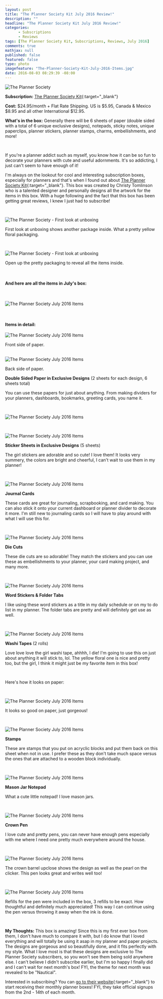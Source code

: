 ```yaml
---
layout: post
title: "The Planner Society Kit July 2016 Review!"
description: ""
headline: "The Planner Society Kit July 2016 Review!"
categories: 
      - Subscriptions
      - Reviews
tags: [The Planner Society Kit, Subscriptions, Reviews, July 2016]
comments: true
mathjax: null
published: false
featured: false
type: photo
imagefeature: "The-Planner-Society-Kit-July-2016-Items.jpg"
date: 2016-08-03 08:29:39 -08:00
---
```


![The Planner Society](http://whatsupmailbox.com/images/The-Planner-Society-Kit-July-2016-Box.jpg)

**Subscription:** [The Planner Society Kit](http://www.scarletlime.com/plannersociety15.html){:target="_blank"}

**Cost:** $24.95/month + Flat Rate Shipping.  US is $5.95, Canada & Mexico $8.95 and all other International $12.95.

**What's in the box:** Generally there will be 6 sheets of paper (double sided with a total of 6 unique exclusive designs), notepads, sticky notes, unique paperclips, planner stickers, planner stamps, charms, embellishments, and more!

<br>

If you're a planner addict such as myself, you know how it can be so fun to decorate your planners with cute and useful adornments. It's so addicting, I just can't seem to have enough of it!

I'm always on the lookout for cool and interesting subscription boxes, especially for planners and that's when I found out about [The Planner Society Kit](http://www.scarletlime.com/plannersociety15.html){:target="_blank"}. This box was created by Christy Tomlinson who is a talented designer and personally designs all the artwork for the items in this box. With a huge following and the fact that this box has been getting great reviews, I knew I just had to subscribe!

<br>

![The Planner Society - First look at unboxing](http://whatsupmailbox.com/images/The-Planner-Society-Kit-July-2016-Open-Box.jpg)

First look at unboxing shows another package inside. What a pretty yellow floral packaging.

<br>

![The Planner Society - First look at unboxing](http://whatsupmailbox.com/images/The-Planner-Society-Kit-July-2016-Open-Package.jpg)

Open up the pretty packaging to reveal all the items inside.

<br>

<H4>And here are all the items in July's box:</H4>

<br>

![The Planner Society July 2016 Items](http://whatsupmailbox.com/images/The-Planner-Society-Kit-July-2016-Items.jpg)

<br>

<H4>Items in detail:</H4>

![The Planner Society July 2016 Items](http://whatsupmailbox.com/images/The-Planner-Society-Kit-July-2016-Papers.jpg)

<figcaption>Front side of paper.</figcaption>

<br>

![The Planner Society July 2016 Items](http://whatsupmailbox.com/images/The-Planner-Society-Kit-July-2016-Papers-02.jpg)

<figcaption>Back side of paper.</figcaption>

**Double Sided Paper in Exclusive Designs** (2 sheets for each design, 6 sheets total)

You can use these papers for just about anything. From making dividers for your planners, dashboards, bookmarks, greeting cards, you name it.

<br>

![The Planner Society July 2016 Items](http://whatsupmailbox.com/images/The-Planner-Society-Kit-July-2016-Stickers.jpg)

<br>

![The Planner Society July 2016 Items](http://whatsupmailbox.com/images/The-Planner-Society-Kit-July-2016-Stickers-02.jpg)

**Sticker Sheets in Exclusive Designs** (5 sheets)

The girl stickers are adorable and so cute! I love them! It looks very summery, the colors are bright and cheerful, I can't wait to use them in my planner!

<br>

![The Planner Society July 2016 Items](http://whatsupmailbox.com/images/The-Planner-Society-Kit-July-2016-Journal-Cards.jpg)

**Journal Cards**

These cards are great for journaling, scrapbooking, and card making. You can also stick it onto your current dashboard or planner divider to decorate it more. I'm still new to journaling cards so I will have to play around with what I will use this for.

<br>

![The Planner Society July 2016 Items](http://whatsupmailbox.com/images/The-Planner-Society-Kit-July-2016-Die-Cuts.jpg)

**Die Cuts**

These die cuts are so adorable! They match the stickers and you can use these as embellishments to your planner, your card making project, and many more.

<br>

![The Planner Society July 2016 Items](http://whatsupmailbox.com/images/The-Planner-Society-Kit-July-2016-Folder-Tabs-Stickers.jpg)

**Word Stickers & Folder Tabs**

I like using these word stickers as a title in my daily schedule or on my to do list in my planner. The folder tabs are pretty and will definitely get use as well.

<br>

![The Planner Society July 2016 Items](http://whatsupmailbox.com/images/The-Planner-Society-Kit-July-2016-Washi-Tapes.jpg)

**Washi Tapes** (2 rolls)

Love love love the girl washi tape, ahhhh, I die! I'm going to use this on just about anything it will stick to, lol. The yellow floral one is nice and pretty too, but the girl, I think it might just be my favorite item in this box!

<br>

Here's how it looks on paper:

<br>

![The Planner Society July 2016 Items](http://whatsupmailbox.com/images/The-Planner-Society-Kit-July-2016-Washi-Tapes-02.jpg)

It looks so good on paper, just gorgeous!

<br>

![The Planner Society July 2016 Items](http://whatsupmailbox.com/images/The-Planner-Society-Kit-July-2016-Stamps.jpg)

**Stamps**

These are stamps that you put on acryclic blocks and put them back on this sheet when not in use. I prefer these as they don't take much space versus the ones that are attached to a wooden block individually.

<br>

![The Planner Society July 2016 Items](http://whatsupmailbox.com/images/The-Planner-Society-Kit-July-2016-Mason-Jar-Notepad.jpg)

**Mason Jar Notepad**

What a cute little notepad! I love mason jars.

<br>

![The Planner Society July 2016 Items](http://whatsupmailbox.com/images/The-Planner-Society-Kit-July-2016-Crown-Pen.jpg)

**Crown Pen**

I love cute and pretty pens, you can never have enough pens especially with me where I need one pretty much everywhere around the house.

<br>

![The Planner Society July 2016 Items](http://whatsupmailbox.com/images/The-Planner-Society-Kit-July-2016-Crown-Pen-02.jpg)

The crown barrel upclose shows the design as well as the pearl on the clicker. This pen looks great and writes well too!

<br>

![The Planner Society July 2016 Items](http://whatsupmailbox.com/images/The-Planner-Society-Kit-July-2016-Pen-Refills.jpg)

Refills for the pen were included in the box, 3 refills to be exact. How thoughtful and definitely much appreciated! This way I can continue using the pen versus throwing it away when the ink is done.

<br>

<i class="icon-exclamation-sign"></i> **My Thoughts:** This box is amazing! Since this is my first ever box from them, I don't have much to compare it with, but I do know that I loved everything and will totally be using it asap in my planner and paper projects. The designs are gorgeous and so beautifully done, and it fits perfectly with my style. What I love most is that these designs are exclusive to The Planner Society subscribers, so you won't see them being sold anywhere else. I can't believe I didn't subscribe earlier, but I'm so happy I finally did and I can't wait for next month's box! FYI, the theme for next month was revealed to be "Nautical". 

Interested in subscribing? You can [go to their website](http://www.scarletlime.com/plannersociety15.html){:target="_blank"} to start receiving their monthly planner boxes! FYI, they take official signups from the 2nd - 14th of each month.
